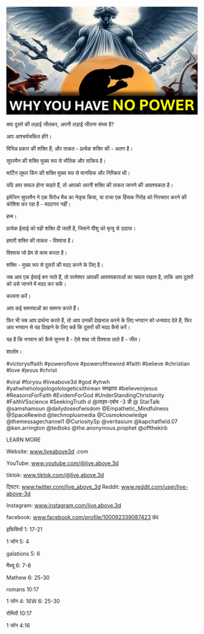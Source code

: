 ![Video cover image](../cover.jpg "cover photo")

क्या दूसरे की लड़ाई जीतकर, अपनी लड़ाई जीतना संभव है?

आप आश्चर्यचकित होंगे।

विभिन्न प्रकार की शक्ति हैं; और ताकत - प्रत्येक शक्ति की - अलग है।

सुपरमैन की शक्ति मुख्य रूप से भौतिक और सक्रिय है।

मार्टिन लूथर किंग की शक्ति मुख्य रूप से मानसिक और निष्क्रिय थी।

यदि आप सफल होना चाहते हैं, तो आपको अपनी शक्ति की ताकत जानने की आवश्यकता है।

इमेजिन सुपरमैन ने एक विरोध मैच का नेतृत्व किया, या राजा एक हिंसक गिरोह को गिरफ्तार करने की कोशिश कर रहा है - मददगार नहीं।

हम्म।

प्रत्येक ईसाई को वही शक्ति दी जाती है, जिसने यीशु को मृत्यु से उठाया।

हमारी शक्ति की ताकत - विश्वास है।

विश्वास जो प्रेम से काम करता है।

शक्ति - मुख्य रूप से दूसरों की मदद करने के लिए है।

जब आप एक ईसाई बन जाते हैं, तो परमेश्वर आपकी आवश्यकताओं का ख्याल रखता है, ताकि आप दूसरों को उसे जानने में मदद कर सकें।

कल्पना करें।

आप कई समस्याओं का सामना करते हैं।

फिर भी जब आप प्रार्थना करते हैं, तो आप उनकी देखभाल करने के लिए भगवान को धन्यवाद देते हैं; फिर आप भगवान से यह दिखाने के लिए कहें कि दूसरों की मदद कैसे करें।

यह है कि भगवान को कैसे सुनना है - ऐसे शब्द जो विश्वास लाते हैं - जीत।

शालोम।


#victoryoffaith #poweroflove #poweroftheword #faith #believe #christian #love #jesus #christ

#viral #foryou #liveabove3d #god #yhwh #yahwhehologologolologeticsithirean समझाया #believeinjesus #ReasonsForFaith #EvidemForGod #UnderStandingChristianity #FaithVSscience #SeekingTruth d @लाइव-एबोव -3 डी @ StarTalk @samshamoun @dailydoseofwisdom @Empathetic_Mindfulness @SpaceRewind @technoplusmedia @Cosmoknowledge @themessagechannel1 @CuriositySp @veritasium @kapchatfield.07 @ken.arrington @tedtoks @the.anonymous.prophet @offthekirb

LEARN MORE


Website: www.liveabove3d .com

YouTube: www.youtube.com/@live.above.3d

 tiktok: www.tiktok.com/@live.above.3d

ट्विटर: www.twitter.com/live_above_3d   Reddit: www.reddit.com/user/live-above-3d

Instagram: www.instagram.com/live.above.3d

facebook: www.facebook.com/profile/100092339087423      छंद

इफिसियों 1: 17-21

1 जॉन 5: 4


galations 5: 6

मैथ्यू 6: 7-8

Mathew 6: 25-30

 romans 10:17

1 जॉन 4: 16W 6: 25-30

रोमियों 10:17

1 जॉन 4:16


